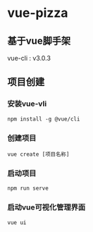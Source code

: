 # vue-pizza

## 基于vue脚手架
vue-cli : v3.0.3

## 项目创建
### 安装vue-vli
```
npm install -g @vue/cli
```

### 创建项目
```
vue create [项目名称]
```

### 启动项目
```
npm run serve
```

### 启动vue可视化管理界面
```
vue ui
```